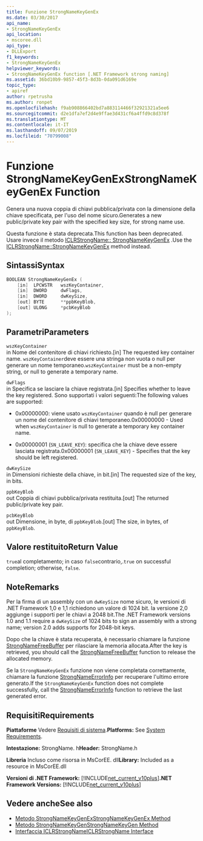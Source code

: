 ```yaml
---
title: Funzione StrongNameKeyGenEx
ms.date: 03/30/2017
api_name:
- StrongNameKeyGenEx
api_location:
- mscoree.dll
api_type:
- DLLExport
f1_keywords:
- StrongNameKeyGenEx
helpviewer_keywords:
- StrongNameKeyGenEx function [.NET Framework strong naming]
ms.assetid: 36bd10b9-9857-45f3-8d3b-0da091d6169e
topic_type:
- apiref
author: rpetrusha
ms.author: ronpet
ms.openlocfilehash: f9ab908866402bd7a883114466f32921321a5ee6
ms.sourcegitcommit: d2e1dfa7ef2d4e9ffae3d431cf6a4ffd9c8d378f
ms.translationtype: MT
ms.contentlocale: it-IT
ms.lasthandoff: 09/07/2019
ms.locfileid: "70799008"
---
```

# <a name="strongnamekeygenex-function"></a><span data-ttu-id="e7e91-102">Funzione StrongNameKeyGenEx</span><span class="sxs-lookup"><span data-stu-id="e7e91-102">StrongNameKeyGenEx Function</span></span>
<span data-ttu-id="e7e91-103">Genera una nuova coppia di chiavi pubblica/privata con la dimensione della chiave specificata, per l'uso del nome sicuro.</span><span class="sxs-lookup"><span data-stu-id="e7e91-103">Generates a new public/private key pair with the specified key size, for strong name use.</span></span>  
  
 <span data-ttu-id="e7e91-104">Questa funzione è stata deprecata.</span><span class="sxs-lookup"><span data-stu-id="e7e91-104">This function has been deprecated.</span></span> <span data-ttu-id="e7e91-105">Usare invece il metodo [ICLRStrongName:: StrongNameKeyGenEx](../hosting/iclrstrongname-strongnamekeygenex-method.md) .</span><span class="sxs-lookup"><span data-stu-id="e7e91-105">Use the [ICLRStrongName::StrongNameKeyGenEx](../hosting/iclrstrongname-strongnamekeygenex-method.md) method instead.</span></span>  
  
## <a name="syntax"></a><span data-ttu-id="e7e91-106">Sintassi</span><span class="sxs-lookup"><span data-stu-id="e7e91-106">Syntax</span></span>  
  
```cpp  
BOOLEAN StrongNameKeyGenEx (  
    [in]  LPCWSTR   wszKeyContainer,  
    [in]  DWORD     dwFlags,  
    [in]  DWORD     dwKeySize,  
    [out] BYTE      **ppbKeyBlob,  
    [out] ULONG     *pcbKeyBlob  
);  
```  
  
## <a name="parameters"></a><span data-ttu-id="e7e91-107">Parametri</span><span class="sxs-lookup"><span data-stu-id="e7e91-107">Parameters</span></span>  
 `wszKeyContainer`  
 <span data-ttu-id="e7e91-108">in Nome del contenitore di chiavi richiesto.</span><span class="sxs-lookup"><span data-stu-id="e7e91-108">[in] The requested key container name.</span></span> <span data-ttu-id="e7e91-109">`wszKeyContainer`deve essere una stringa non vuota o null per generare un nome temporaneo.</span><span class="sxs-lookup"><span data-stu-id="e7e91-109">`wszKeyContainer` must be a non-empty string, or null to generate a temporary name.</span></span>  
  
 `dwFlags`  
 <span data-ttu-id="e7e91-110">in Specifica se lasciare la chiave registrata.</span><span class="sxs-lookup"><span data-stu-id="e7e91-110">[in] Specifies whether to leave the key registered.</span></span> <span data-ttu-id="e7e91-111">Sono supportati i valori seguenti:</span><span class="sxs-lookup"><span data-stu-id="e7e91-111">The following values are supported:</span></span>  
  
- <span data-ttu-id="e7e91-112">0x00000000: viene usato `wszKeyContainer` quando è null per generare un nome del contenitore di chiavi temporaneo.</span><span class="sxs-lookup"><span data-stu-id="e7e91-112">0x00000000 - Used when `wszKeyContainer` is null to generate a temporary key container name.</span></span>  
  
- <span data-ttu-id="e7e91-113">0x00000001 (`SN_LEAVE_KEY`): specifica che la chiave deve essere lasciata registrata.</span><span class="sxs-lookup"><span data-stu-id="e7e91-113">0x00000001 (`SN_LEAVE_KEY`) - Specifies that the key should be left registered.</span></span>  
  
 `dwKeySize`  
 <span data-ttu-id="e7e91-114">in Dimensioni richieste della chiave, in bit.</span><span class="sxs-lookup"><span data-stu-id="e7e91-114">[in] The requested size of the key, in bits.</span></span>  
  
 `ppbKeyBlob`  
 <span data-ttu-id="e7e91-115">out Coppia di chiavi pubblica/privata restituita.</span><span class="sxs-lookup"><span data-stu-id="e7e91-115">[out] The returned public/private key pair.</span></span>  
  
 `pcbKeyBlob`  
 <span data-ttu-id="e7e91-116">out Dimensione, in byte, di `ppbKeyBlob`.</span><span class="sxs-lookup"><span data-stu-id="e7e91-116">[out] The size, in bytes, of `ppbKeyBlob`.</span></span>  
  
## <a name="return-value"></a><span data-ttu-id="e7e91-117">Valore restituito</span><span class="sxs-lookup"><span data-stu-id="e7e91-117">Return Value</span></span>  
 <span data-ttu-id="e7e91-118">`true`al completamento; in caso `false`contrario,.</span><span class="sxs-lookup"><span data-stu-id="e7e91-118">`true` on successful completion; otherwise, `false`.</span></span>  
  
## <a name="remarks"></a><span data-ttu-id="e7e91-119">Note</span><span class="sxs-lookup"><span data-stu-id="e7e91-119">Remarks</span></span>  
 <span data-ttu-id="e7e91-120">Per la firma di un assembly con un `dwKeySize` nome sicuro, le versioni di .NET Framework 1,0 e 1,1 richiedono un valore di 1024 bit. la versione 2,0 aggiunge i supporti per le chiavi a 2048 bit.</span><span class="sxs-lookup"><span data-stu-id="e7e91-120">The .NET Framework versions 1.0 and 1.1 require a `dwKeySize` of 1024 bits to sign an assembly with a strong name; version 2.0 adds supports for 2048-bit keys.</span></span>  
  
 <span data-ttu-id="e7e91-121">Dopo che la chiave è stata recuperata, è necessario chiamare la funzione [StrongNameFreeBuffer](strongnamefreebuffer-function.md) per rilasciare la memoria allocata.</span><span class="sxs-lookup"><span data-stu-id="e7e91-121">After the key is retrieved, you should call the [StrongNameFreeBuffer](strongnamefreebuffer-function.md) function to release the allocated memory.</span></span>  
  
 <span data-ttu-id="e7e91-122">Se la `StrongNameKeyGenEx` funzione non viene completata correttamente, chiamare la funzione [StrongNameErrorInfo](strongnameerrorinfo-function.md) per recuperare l'ultimo errore generato.</span><span class="sxs-lookup"><span data-stu-id="e7e91-122">If the `StrongNameKeyGenEx` function does not complete successfully, call the [StrongNameErrorInfo](strongnameerrorinfo-function.md) function to retrieve the last generated error.</span></span>  
  
## <a name="requirements"></a><span data-ttu-id="e7e91-123">Requisiti</span><span class="sxs-lookup"><span data-stu-id="e7e91-123">Requirements</span></span>  
 <span data-ttu-id="e7e91-124">**Piattaforme** Vedere [Requisiti di sistema](../../get-started/system-requirements.md).</span><span class="sxs-lookup"><span data-stu-id="e7e91-124">**Platforms:** See [System Requirements](../../get-started/system-requirements.md).</span></span>  
  
 <span data-ttu-id="e7e91-125">**Intestazione:** StrongName. h</span><span class="sxs-lookup"><span data-stu-id="e7e91-125">**Header:** StrongName.h</span></span>  
  
 <span data-ttu-id="e7e91-126">**Libreria** Incluso come risorsa in MsCorEE. dll</span><span class="sxs-lookup"><span data-stu-id="e7e91-126">**Library:** Included as a resource in MsCorEE.dll</span></span>  
  
 <span data-ttu-id="e7e91-127">**Versioni di .NET Framework:** [!INCLUDE[net_current_v10plus](../../../../includes/net-current-v10plus-md.md)]</span><span class="sxs-lookup"><span data-stu-id="e7e91-127">**.NET Framework Versions:** [!INCLUDE[net_current_v10plus](../../../../includes/net-current-v10plus-md.md)]</span></span>  
  
## <a name="see-also"></a><span data-ttu-id="e7e91-128">Vedere anche</span><span class="sxs-lookup"><span data-stu-id="e7e91-128">See also</span></span>

- [<span data-ttu-id="e7e91-129">Metodo StrongNameKeyGenEx</span><span class="sxs-lookup"><span data-stu-id="e7e91-129">StrongNameKeyGenEx Method</span></span>](../hosting/iclrstrongname-strongnamekeygenex-method.md)
- [<span data-ttu-id="e7e91-130">Metodo StrongNameKeyGen</span><span class="sxs-lookup"><span data-stu-id="e7e91-130">StrongNameKeyGen Method</span></span>](../hosting/iclrstrongname-strongnamekeygen-method.md)
- [<span data-ttu-id="e7e91-131">Interfaccia ICLRStrongName</span><span class="sxs-lookup"><span data-stu-id="e7e91-131">ICLRStrongName Interface</span></span>](../hosting/iclrstrongname-interface.md)
